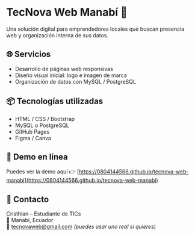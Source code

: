 # TecNova Web Manabí 🚀

Una solución digital para emprendedores locales que buscan presencia web y organización interna de sus datos.

## 🌐 Servicios

- Desarrollo de páginas web responsivas
- Diseño visual inicial: logo e imagen de marca
- Organización de datos con MySQL / PostgreSQL

## 📦 Tecnologías utilizadas

- HTML / CSS / Bootstrap
- MySQL o PostgreSQL
- GitHub Pages
- Figma / Canva

## 📄 Demo en línea

Puedes ver la demo aquí 👉 [https://0804144566.github.io/tecnova-web-manabi](https://0804144566.github.io/tecnova-web-manabi)

## 📩 Contacto

Cristhian – Estudiante de TICs  
📍 Manabí, Ecuador  
📧 tecnovaweb@gmail.com *(puedes usar uno real si quieres)*  
